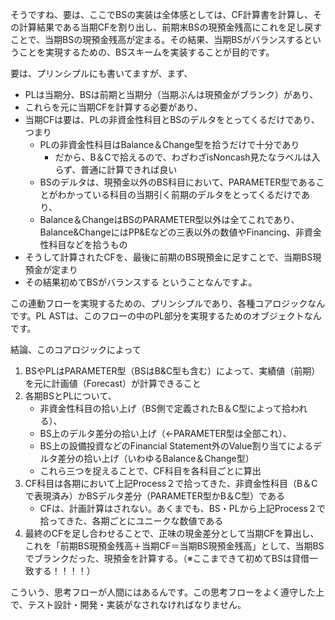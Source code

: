 そうですね、要は、ここでBSの実装は全体感としては、CF計算書を計算し、その計算結果である当期CFを割り出し、前期末BSの現預金残高にこれを足し戻すことで、当期BSの現預金残高が定まる。その結果、当期BSがバランスするということを実現するための、BSスキームを実装することが目的です。

要は、プリンシプルにも書いてますが、まず、

- PLは当期分、BSは前期と当期分（当期ぶんは現預金がブランク）があり、
- これらを元に当期CFを計算する必要があり、
- 当期CFは要は、PLの非資金性科目とBSのデルタをとってくるだけであり、つまり
  - PLの非資金性科目はBalance＆Change型を拾うだけで十分であり
    - だから、B＆Cで拾えるので、わざわざisNoncash見たなラベルは入らず、普通に計算できれば良い
  - BSのデルタは、現預金以外のBS科目において、PARAMETER型であることがわかっている科目の当期引く前期のデルタをとってくるだけであり、
  - Balance＆ChangeはBSのPARAMETER型以外は全てこれであり、Balance&ChangeにはPP&Eなどの三表以外の数値やFinancing、非資金性科目などを拾うもの
- そうして計算されたCFを、最後に前期のBS現預金に足すことで、当期BS現預金が定まり
- その結果初めてBSがバランスする
  ということなんですよ。

この連動フローを実現するための、プリンシプルであり、各種コアロジックなんです。PL ASTは、このフローの中のPL部分を実現するためのオブジェクトなんです。

結論、このコアロジックによって

1. BSやPLはPARAMETER型（BSはB&C型も含む）によって、実績値（前期）を元に計画値（Forecast）が計算できること
2. 各期BSとPLについて、
   - 非資金性科目の拾い上げ（BS側で定義されたB＆C型によって拾われる）、
   - BS上のデルタ差分の拾い上げ（←PARAMETER型は全部これ）、
   - BS上の設備投資などのFinancial Statement外のValue割り当てによるデルタ差分の拾い上げ（いわゆるBalance＆Change型）
   - これら三つを捉えることで、CF科目を各科目ごとに算出
3. CF科目は各期において上記Process２で拾ってきた、非資金性科目（B＆Cで表現済み）かBSデルタ差分（PARAMETER型かB＆C型）である
   - CFは、計画計算はされない。あくまでも、BS・PLから上記Process２で拾ってきた、各期ごとにユニークな数値である
4. 最終のCFを足し合わせることで、正味の現金差分として当期CFを算出し、これを「前期BS現預金残高＋当期CF＝当期BS現預金残高」として、当期BSでブランクだった、現預金を計算する。（※ここまできて初めてBSは貸借一致する！！！！）

こういう、思考フローが人間にはあるんです。この思考フローをよく遵守した上で、テスト設計・開発・実装がなされなければなりません。
